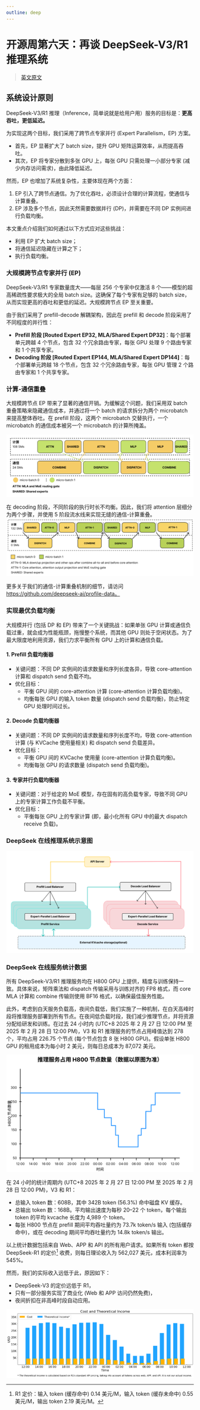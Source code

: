 ```yaml
---
outline: deep
---
```


# 开源周第六天：再谈 DeepSeek-V3/R1 推理系统

> [英文原文](https://github.com/deepseek-ai/open-infra-index/blob/main/202502OpenSourceWeek/day_6_one_more_thing_deepseekV3R1_inference_system_overview.md)

## 系统设计原则

DeepSeek-V3/R1 推理（Inference，简单说就是给用户用）服务的目标是：**更高吞吐，更低延迟。**

为实现这两个目标，我们采用了跨节点专家并行 (Expert Parallelism，EP) 方案。

*   首先，EP 显著扩大了 batch size，提升 GPU 矩阵运算效率，从而提高吞吐。
*   其次，EP 将专家分散到多张 GPU 上，每张 GPU 只需处理一小部分专家 (减少内存访问需求)，由此降低延迟。

然而，EP 也增加了系统复杂性，主要体现在两个方面：

1.  EP 引入了跨节点通信。为了优化吞吐，必须设计合理的计算流程，使通信与计算重叠。
2.  EP 涉及多个节点，因此天然需要数据并行 (DP)，并需要在不同 DP 实例间进行负载均衡。

本文重点介绍我们如何通过以下方式应对这些挑战：

*   利用 EP 扩大 batch size；
*   将通信延迟隐藏在计算之下；
*   执行负载均衡。

### 大规模跨节点专家并行 (EP)

DeepSeek-V3/R1 专家数量庞大——每层 256 个专家中仅激活 8 个——模型的超高稀疏性要求极大的全局 batch size。这确保了每个专家有足够的 batch size，从而实现更高的吞吐和更低的延迟。大规模跨节点 EP 至关重要。

由于我们采用了 prefill-decode 解耦架构，因此在 prefill 和 decode 阶段采用了不同程度的并行性：

*   **Prefill 阶段 [Routed Expert EP32, MLA/Shared Expert DP32]**：每个部署单元跨越 4 个节点，包含 32 个冗余路由专家，每张 GPU 处理 9 个路由专家和 1 个共享专家。
*   **Decoding 阶段 [Routed Expert EP144, MLA/Shared Expert DP144]**：每个部署单元跨越 18 个节点，包含 32 个冗余路由专家，每张 GPU 管理 2 个路由专家和 1 个共享专家。

### 计算-通信重叠

大规模跨节点 EP 带来了显著的通信开销。为缓解这个问题，我们采用双 batch 重叠策略来隐藏通信成本，并通过将一个 batch 的请求拆分为两个 microbatch 来提高整体吞吐。在 prefill 阶段，这两个 microbatch 交替执行，一个 microbatch 的通信成本被另一个 microbatch 的计算所掩盖。

![Prefilling 阶段的通信-计算重叠.png](figures/Communication-Computation-Overlapping-during-Prefilling-Phase.svg)

在 decoding 阶段，不同阶段的执行时长不均衡。因此，我们将 attention 层细分为两个步骤，并使用 5 阶段流水线来实现无缝的通信-计算重叠。
![Decoding 阶段的通信-计算重叠](figures/Communication-Computation-Overlapping-during-Decoding-Phase.svg)

更多关于我们的通信-计算重叠机制的细节，请访问 https://github.com/deepseek-ai/profile-data。

### 实现最优负载均衡

大规模并行 (包括 DP 和 EP) 带来了一个关键挑战：如果单张 GPU 计算或通信负载过重，就会成为性能瓶颈，拖慢整个系统，而其他 GPU 则处于空闲状态。为了最大限度地利用资源，我们力求平衡所有 GPU 上的计算和通信负载。

#### 1. Prefill 负载均衡器

*   关键问题：不同 DP 实例间的请求数量和序列长度各异，导致 core-attention 计算和 dispatch send 负载不均。
*   优化目标：
    *   平衡 GPU 间的 core-attention 计算 (core-attention 计算负载均衡)。
    *   均衡每张 GPU 的输入 token 数量 (dispatch send 负载均衡)，防止特定 GPU 处理时间过长。

#### 2. Decode 负载均衡器

*   关键问题：不同 DP 实例间的请求数量和序列长度不均，导致 core-attention 计算 (与 KVCache 使用量相关) 和 dispatch send 负载差异。
*   优化目标：
    *   平衡 GPU 间的 KVCache 使用量 (core-attention 计算负载均衡)。
    *   均衡每张 GPU 的请求数量 (dispatch send 负载均衡)。

#### 3. 专家并行负载均衡器

*   关键问题：对于给定的 MoE 模型，存在固有的高负载专家，导致不同 GPU 上的专家计算工作负载不平衡。
*   优化目标：
    *   平衡每张 GPU 上的专家计算 (即，最小化所有 GPU 中的最大 dispatch receive 负载)。

### DeepSeek 在线推理系统示意图

![DeepSeek 在线推理系统示意图](figures/deepseek-online-inference-system.svg)

### DeepSeek 在线服务统计数据

所有 DeepSeek-V3/R1 推理服务均在 H800 GPU 上提供，精度与训练保持一致。具体来说，矩阵乘法和 dispatch 传输采用与训练对齐的 FP8 格式，而 core MLA 计算和 combine 传输则使用 BF16 格式，以确保最佳服务性能。

此外，考虑到白天服务负载高，夜间负载低，我们实施了一种机制，在白天高峰时段将推理服务部署到所有节点。在夜间低负载时段，我们减少推理节点，并将资源分配给研发和训练。在过去 24 小时内 (UTC+8 2025 年 2 月 27 日 12:00 PM 至 2025 年 2 月 28 日 12:00 PM)，V3 和 R1 推理服务的节点占用峰值达到 278 个，平均占用 226.75 个节点 (每个节点包含 8 张 H800 GPU)。假设单张 H800 GPU 的租用成本为每小时 2 美元，则每日总成本为 87,072 美元。

![推理服务 H800 节点数量](figures/h800-node-count-inference-service.svg)

在 24 小时的统计周期内 (UTC+8 2025 年 2 月 27 日 12:00 PM 至 2025 年 2 月 28 日 12:00 PM)，V3 和 R1：

*   总输入 token 数：608B，其中 342B token (56.3%) 命中磁盘 KV 缓存。
*   总输出 token 数：168B。平均输出速度为每秒 20–22 个 token，每个输出 token 的平均 kvcache 长度为 4,989 个 token。
*   每张 H800 节点在 prefill 期间平均吞吐量约为 73.7k token/s 输入 (包括缓存命中)，或在 decoding 期间平均吞吐量约为 14.8k token/s 输出。

以上统计数据包括来自 Web、APP 和 API 的所有用户请求。如果所有 token 都按 DeepSeek-R1 的定价[^*] 收费，则每日理论收入为 562,027 美元，成本利润率为 545%。

[^*]: R1 定价：输入 token (缓存命中) 0.14 美元/M，输入 token (缓存未命中) 0.55 美元/M，输出 token 2.19 美元/M。

然而，我们的实际收入远低于此，原因如下：

*   DeepSeek-V3 的定价远低于 R1，
*   只有一部分服务实现了商业化 (Web 和 APP 访问仍然免费)，
*   夜间折扣在非高峰时段自动应用。

![成本与理论收入](figures/cost-and-theoretical-income.jpg)
